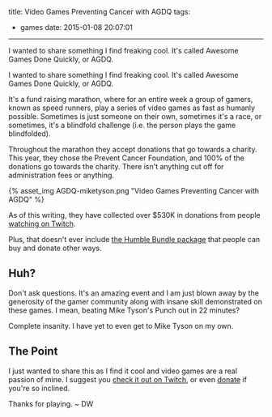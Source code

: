 title: Video Games Preventing Cancer with AGDQ
tags:
  - games
date: 2015-01-08 20:07:01
---
I wanted to share something I find freaking cool. It&#39;s called Awesome Games Done Quickly, or AGDQ.
<!-- more -->

I wanted to share something I find freaking cool. It's called Awesome Games Done Quickly, or AGDQ.

It's a fund raising marathon, where for an entire week a group of gamers, known as speed runners, play a series of video games as fast as humanly possible. Sometimes is just someone on their own, sometimes it's a race, or sometimes, it's a blindfold challenge (i.e. the person plays the game blindfolded).

Throughout the marathon they accept donations that go towards a charity. This year, they chose the Prevent Cancer Foundation, and 100% of the donations go towards the charity. There isn't anything cut off for administration fees or anything.

{% asset_img AGDQ-miketyson.png "Video Games Preventing Cancer with AGDQ" %}

As of this writing, they have collected over $530K in donations from people [watching on Twitch](http://www.twitch.tv/gamesdonequick).

Plus, that doesn't ever include [the Humble Bundle package](https://www.humblebundle.com/) that people can buy and donate other ways.

## Huh?

Don't ask questions. It's an amazing event and I am just blown away by the generosity of the gamer community along with insane skill demonstrated on these games. I mean, beating Mike Tyson's Punch out in 22 minutes? 

Complete insanity. I have yet to even get to Mike Tyson on my own.

## The Point

I just wanted to share this as I find it cool and video games are a real passion of mine. I suggest you [check it out on Twitch](http://www.twitch.tv/gamesdonequick), or even [donate](https://gamesdonequick.com/tracker/donate/12) if you're so inclined.

Thanks for playing. ~ DW